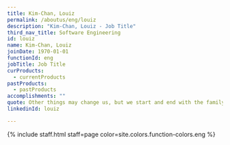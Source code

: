 ```yaml
---
title: Kim-Chan, Louiz
permalink: /aboutus/eng/louiz
description: "Kim-Chan, Louiz - Job Title"
third_nav_title: Software Engineering
id: louiz
name: Kim-Chan, Louiz
joinDate: 1970-01-01
functionId: eng
jobTitle: Job Title
curProducts:
  - currentProducts
pastProducts:
  - pastProducts
accomplishments: ""
quote: Other things may change us, but we start and end with the family.
linkedinId: louiz

---
```


{% include staff.html staff=page color=site.colors.function-colors.eng %}
